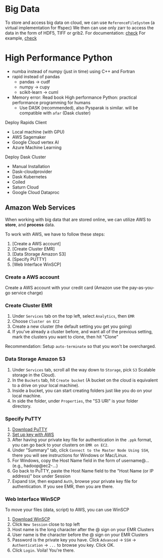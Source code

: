 # Big Data
To store and access big data on cloud, we can use `ReferenceFileSystem` (a virtual implementation for ffspec)
We then can use only zarr to access the data in the form of HDF5, TIFF or grib2. 
For documentation: [check](https://github.com/fsspec/kerchunk)
For example, [check](https://nbviewer.org/gist/rsignell-usgs/02da7d9257b4b26d84d053be1af2ceeb)


# High Performance Python

* numba instead of numpy (just in time)  using C++ and Fortran 
* rapid instead of pandas
	* pandas -> cudf
	* numpy -> cupy
	* scikit-learn -> cuml
* Memory error: Read book High performance Python: practical performance programming for humans 
	* Use DASK (recommended), also Pysparak is similar. will be compatible with `afar` (Dask cluster)



Deploy Rapids Client 
* Local machine (with GPU)
* AWS Sagemaker
* Google Cloud vertex AI
* Azure Machine Learning 

Deploy Dask Cluster 
* Manual Installation 
* Dask-cloudprovider
* Dask Kubernetes
* Coiled
* Saturn Cloud
* Google Cloud Dataproc


## Amazon Web Services 

When working with big data that are stored online, we can utilize AWS to **store**, and **process** data. 

To work with AWS, we have to follow these steps: 

1. [Create a AWS account]
2. [Create Cluster EMR]
3. [Data Storage Amazon S3]
4. [Specify PUTTY]
5. [Web Interface WinSCP]

### Create a AWS account

Create a AWS account with your credit card (Amazon use the pay-as-you-go service charge)

### Create Cluster EMR

1. Under `Services` tab on the top left, select `Analytics`, then `EMR`
2. Choose `Cluster on EC2`
3. Create a new cluster (the default setting you get you going)
4. If you've already a cluster before, and want all of the previous setting, mark the clusters you want to clone, then hit "Clone"

Recommendation: Setup `auto-terminate`  so that you won't be overcharged. 

### Data Storage Amazon S3

1. Under `Services` tab, scroll all the way down to `Storage`, pick `S3` Scalable storage in the Cloud). 
2. In the `Buckets` tab, hit `Create bucket` (A bucket on the cloud is equivalent to a drive on your local machine). 
3. Inside a bucket, you can start creating folders just like you do on your local machine.
4. In side the folder, under `Properties`, the "S3 URI" is your folder directory. 

### Specify PuTTY

1. [Download PuTTY](https://www.putty.org/)
2. [Set up key with AWS](https://docs.aws.amazon.com/AWSEC2/latest/UserGuide/putty.html)
3. After having your private key file for authentication in the `.ppk` format, you can go back to your clusters on `EMR on EC2`. 
4. Under "Summary" tab, click `Connect to the Master Node Using SSH`, there you will see instructions for Windows or Mac/Linux. 
5. For Windows, copy the Host Name field in the form of username@... (e.g., hadoop@ec2-...)
6. Go back to PuTTY, paste the Host Name field to the "Host Name (or IP address)" box under Session 
7. Expand `SSH`, then expand `Auth`, browse your private key file for authentication. If you see EMR, then you are there. 

### Web Interface WinSCP

To move your files (data, script) to AWS, you can use WinSCP 

1. [Download WinSCP ](https://winscp.net/eng/download.php)
2. Click `New Session` close to top left 
3. Host name is the long character after the @ sign on your EMR Clusters
4. User name is the character before the @ sign on your EMR Clusters 
5. Password is the private key you have. Click `Advanced` -> `SSH` -> `Authentication` -> `...` to browse you key. Click OK. 
6. Click `Login`. Voila! You're there.



